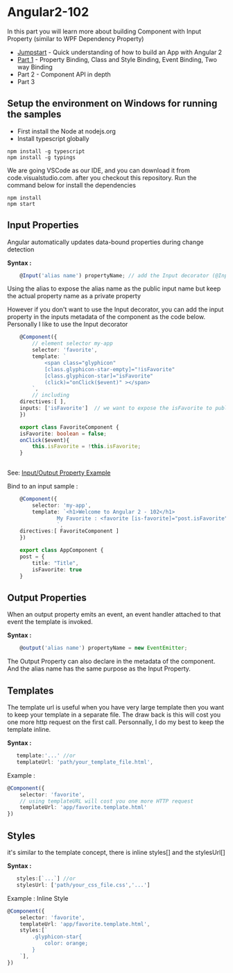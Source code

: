 # Angular2-102

In this part you will learn more about building Component with Input Property (similar to WPF Dependency Property)

- [Jumpstart](https://github.com/dacho68/Angular2-Jumpstart) - Quick understanding of how to build an App with Angular 2
- [Part 1](https://github.com/dacho68/Angular2-101) - Property Binding, Class and Style Binding, Event Binding, Two way Binding
- Part 2 -  Component API in depth
- Part 3

## Setup the environment on Windows for running the samples
- First install the Node at nodejs.org
- Install typescript globally

```
npm install -g typescript
npm install -g typings
```

We are going VSCode as our IDE, and you can download it from  code.visualstudio.com. 
after you checkout this repository. Run the command below for install the dependencies

```
npm install
npm start
```

## Input Properties

   Angular automatically updates data-bound properties during change detection 
   
   **Syntax :**
   
``` typescript
    @Input('alias name') propertyName; // add the Input decorator (@Input()) in your class component.
```
Using the alias to expose the alias name as the public input name but keep the actual property name as a private property

However if you don't want to use the Input decorator, you can add the input property in the inputs metadata of the component as the code below. Personally I like to use the Input decorator

``` typescript
    @Component({
        // element selector my-app
        selector: 'favorite', 
        template: `
            <span class="glyphicon" 
            [class.glyphicon-star-empty]="!isFavorite"
            [class.glyphicon-star]="isFavorite"
            (click)="onClick($event)" ></span>
        `,
        // including 
    directives:[ ],
    inputs: ['isFavorite']  // we want to expose the isFavorite to public for binding
    })

    export class FavoriteComponent {
    isFavorite: boolean = false;   
    onClick($event){
        this.isFavorite = !this.isFavorite;
    }
  
```
 
See: [Input/Output Property Example](https://github.com/dacho68/Angular2-102/blob/master/app/favorite.component.ts)  

Bind to an input sample :
``` typescript 
    @Component({
        selector: 'my-app',
        template: `<h1>Welcome to Angular 2 - 102</h1>
                My Favorite : <favorite [is-favorite]="post.isFavorite"></favorite>
                `,
    directives:[ FavoriteComponent ]
    })

    export class AppComponent {
    post = {
        title: "Title",
        isFavorite: true
    }
```
## Output Properties

When an output property emits an event, an event handler attached to that event the template is invoked.
  
   **Syntax :**
   
``` typescript
    @output('alias name') propertyName = new EventEmitter; 
```

The Output Property can also declare in the metadata of the component. And the alias name has the same purpose as the Input Property.

## Templates

The template url is useful when you have very large template then you want to keep your template in a separate file. 
The draw back is this will cost you one more http request on the first call. Personnally, I do my best to keep the template inline.  
   
   **Syntax :**
   
``` typescript
   template:'...' //or
   templateUrl: 'path/your_template_file.html', 
```

Example :

``` typescript
@Component({
    selector: 'favorite', 
    // using templateURL will cost you one more HTTP request
    templateUrl: 'app/favorite.template.html' 
}) 
```

## Styles

it's similar to the template concept, there is inline styles[] and the stylesUrl[]

   **Syntax :**
   
``` typescript
   styles:[`...`] //or
   stylesUrl: ['path/your_css_file.css','...'] 
```

Example : Inline Style

``` typescript
@Component({
    selector: 'favorite', 
    templateUrl: 'app/favorite.template.html', 
    styles:[`
        .glyphicon-star{
            color: orange;
        }
    `],
}) 
```